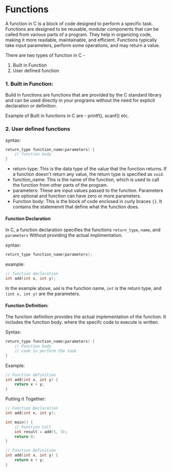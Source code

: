 # Functions
A function in C is a block of code designed to perform a specific task. Functions are designed to be reusable, modular components that can be called from various parts of a program. They help in organizing code, making it more readable, maintainable, and efficient. Functions typically take input parameters, perform some operations, and may return a value.

There are two types of function in C - 
1. Built in Function
2. User defined function

### 1. Built in Function: 
Build in functions are functions that are provided by the C standard library and can be used directly in your programs without the need for explicit declaration or definition. 

Example of Built in functions in C are - printf(), scanf() etc. 

### 2. User defined functions 

syntax: 

```c
return_type function_name(parameters) {
    // function body
} 
```

 - return-type: This is the data type of the value that the function returns. If a function doesn't return any value, the return type is specified as `void`. 
 - function_name: This is the name of the function, which is used to call the function from other parts of the program. 
 - parameters: These are input values passed to the function. Parameters are optional and function can have zero or more parameters. 
 - Function body: This is the block of code enclosed in curly braces `{}`. It contains the statemennt that define what the function does. 


#### Function Declaration
In C, a function declaration specifies the functions `return_type`, `name`, and `parameters` Without providing the actual implimentation. 

syntax: 
```c
return_type function_name(parameters);
```

example: 
```c
// function declaration
int add(int x, int y);
```
In the example above, `add` is the function name, `int` is the return type, and `(int x, int y)` are the parameters. 

#### Function Definition: 
The function definition provides the actual implementation of the function. It includes the function body. where the specifc code to execute is written. 

Syntax: 
```c
return_type function_name(parameters) {
    // Function body
    // code to perform the task
}
```

Example: 
```c
// Function definition
int add(int x, int y) {
    return x + y;
}
```

Putting it Together: 
```c
// Function Declaration
int add(int x, int y);

int main() {
    // Function Call
    int result = add(5, 3);
    return 0;
}

// Function Definition
int add(int x, int y) {
    return x + y;
}
```